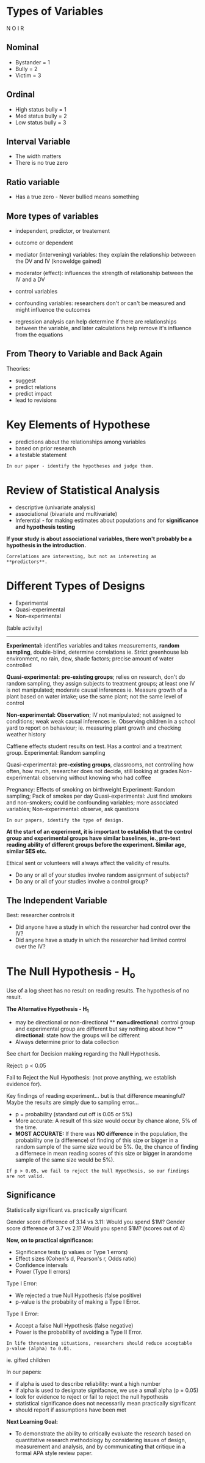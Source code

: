 # Types of Variables

N O I R
## Nominal
* Bystander = 1
* Bully = 2
* Victim = 3

## Ordinal
* High status bully = 1 
* Med status bully = 2
* Low status bully = 3

## Interval Variable
* The width matters
* There is no true zero

## Ratio variable
* Has a true zero - Never bullied means something

## More types of variables
* independent, predictor, or treatement
* outcome or dependent
* mediator (intervening) variables: they explain the relationship betweeen the DV and IV (knoweldge gained)
* moderator (effect): influences the strength of relationship between the IV and a DV
* control variables
* confounding variables: researchers don't or can't be measured and might influence the outcomes

* regression analysis can help determine if there are relationships between the variable, and later calculations help remove it's influence from the equations

## From Theory to Variable and Back Again
Theories:
* suggest
* predict relations
* predict impact
* lead to revisions

# Key Elements of Hypothese
* predictions about the relationships among variables
* based on prior research
* a testable statement

```
In our paper - identify the hypotheses and judge them.
```

# Review of Statistical Analysis
* descriptive (univariate analysis)
* associational (bivariate and multivariate)
* Inferential - for making estimates about populations and for **significance and hypothesis testing**

**If your study is about associational variables, there won't probably be a hypothesis in the introduction.**

```
Correlations are interesting, but not as interesting as **predictors**.
```

# Different Types of Designs
* Experimental
* Quasi-experimental
* Non-experimental

(table activity)

---
**Experimental:** identifies variables and takes measurements, **random sampling**, double-blind, determine correlations
ie. Strict greenhouse lab environment, no rain, dew, shade factors; precise amount of water controlled

**Quasi-experimental:** **pre-existing groups**; relies on research, don't do random sampling, they assign subjects to treatment groups; at least one IV is not manipulated; moderate causal inferences
ie. Measure growth of a plant based on water intake; use the same plant; not the same level of control

**Non-experimental:** **Observation**; IV not manipulated; not assigned to conditions; weak weak causal inferences
ie. Observing children in a school yard to report on behaviour; 
ie. measuring plant growth and checking weather history

Caffiene effects student results on test. Has a control and a treatment group.
Experimental: Random sampling

Quasi-experimental: **pre-existing groups**, classrooms, not controlling how often, how much, researcher does not decide, still looking at grades
Non-experimental: observing without knowing who had coffee

Pregnancy: Effects of smoking on birthweight
Experiment: Random sampling; Pack of smokes per day
Quasi-experimental: Just find smokers and non-smokers; could be confounding variables; more associated variables; 
Non-experimental: observe, ask questions

```
In our papers, identify the type of design.
```

**At the start of an experiment, it is important to establish that the control group and experimental groups have similar baselines, ie., pre-test reading ability of different groups before the experiment. Similar age, similar SES etc.**

Ethical sent or volunteers will always affect the validity of results.

* Do any or all of your studies involve random assignment of subjects?
* Do any or all of your studies involve a control group?

## The Independent Variable
Best: researcher controls it
* Did anyone have a study in which the researcher had control over the IV?
* Did anyone have a study in which the researcher had limited control over the IV?


# The Null Hypothesis - H<sub>o</sub>
Use of a log sheet has no result on reading results.
The hypothesis of no result.

**The Alternative Hypothesis - H<sub>1</sub>**
* may be directional or non-directional
** **non=directional**: control group and experimental group are different but say nothing about how
** **directional**: state how the groups will be different
* Always determine prior to data collection

See chart for Decision making regarding the Null Hypothesis.

Reject: p < 0.05

Fail to Reject the Null Hypothesis: (not prove anything, we establish evidence for).

Key findings of reading experiment... but is that difference meaningful? Maybe the results are simply due to sampling error...

* p = probability (standard cut off is 0.05 or 5%)
* More accurate: A result of this size would occur by chance alone, 5% of the time.
* **MOST ACCURATE:** If there was **NO difference** in the population, the probablilty one (a difference) of finding of this size or bigger in a random sample of the same size would be 5%. (Ie, the chance of finding a differnece in mean reading scores of this size or bigger in arandome sample of the same size would be 5%).

```
If p > 0.05, we fail to reject the Null Hypothesis, so our findings are not valid.
```

## Significance
Statistically significant vs. practically significant

Gender score difference of 3.14 vs 3.11: Would you spend $1M?
Gender score difference of 3.7 vs 2.1? Would you spend $1M? (scores out of 4)

**Now, on to practical significance:**

* Significance tests (p values or Type 1 errors)
* Effect sizes (Cohen's d, Pearson's r, Odds ratio)
* Confidence intervals
* Power (Type II errors)

Type I Error:
* We rejected a true Null Hypothesis (false positive)
* p-value is the probabiity of making a Type I Error.

Type II Error:
* Accept a false Null Hypothesis (false negative)
* Power is the probability of avoiding a Type II Error.

```
In life threatening situations, researchers should reduce acceptable p-value (alpha) to 0.01.
```

ie. gifted children

In our papers:
* if alpha is used to describe reliability: want a high number
* if alpha is used to designate signifacnce, we use a small alpha (p = 0.05)
* look for evidence to reject or fail to reject the null hypothesis
* statistical significance does not necessarily mean practically significant
* should report if assumptions have been met

**Next Learning Goal:**
* To demonstrate the ability to critically evaluate the research based on quantitative research methodology by considering issues of design, measurement and analysis, and by communicating that critique in a formal APA style review paper.
